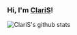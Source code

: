 ### Hi, I'm [ClariS](https://silkyheart.moe)!

![ClariS's github stats](https://bad-apple-github-readme.vercel.app/api?show_bg=1&username=heavenly-zy)
